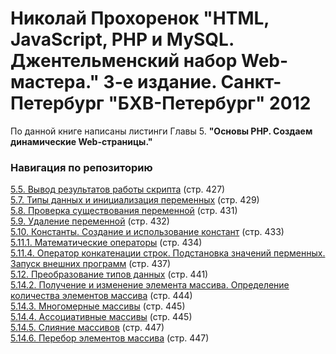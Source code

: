 <h1>Николай Прохоренок "HTML, JavaScript, PHP и MySQL. Джентельменский набор Web-мастера." 3-е издание. Санкт-Петербург "БХВ-Петербург" 2012</h1>
<p>По данной книге написаны листинги Главы 5. <b>"Основы PHP. Создаем динамические Web-страницы."</b></p>
<h3>Навигация по репозиторию</h3>
<a href="https://github.com/Jack36VRN/php/blob/master/5.5.php">5.5. Вывод результатов работы скрипта</a> (стр. 427)<br>
<a href="https://github.com/Jack36VRN/php/blob/master/5.7.php">5.7. Типы данных и инициализация переменных</a> (стр. 429)<br>
<a href="https://github.com/Jack36VRN/php/blob/master/5.8.php">5.8. Проверка существования переменной</a> (стр. 431)<br>
<a href="https://github.com/Jack36VRN/php/blob/master/5.9.php">5.9. Удаление переменной</a> (стр. 432)<br>
<a href="https://github.com/Jack36VRN/php/blob/master/5.10.php">5.10. Константы. Создание и использование констант</a> (стр. 433)<br>
<a href="https://github.com/Jack36VRN/php/blob/master/5.11.1.php">5.11.1. Математические операторы</a> (стр. 434)<br>
<a href="https://github.com/Jack36VRN/php/blob/master/5.11.4.php">5.11.4. Оператор конкатенации строк. Подстановка значений перменных. Запуск внешних программ</a> (стр. 437)<br>
<a href="https://github.com/Jack36VRN/php/blob/master/5.12.php">5.12. Преобразование типов данных</a> (стр. 441)<br>
<a href="https://github.com/Jack36VRN/php/blob/master/5.14.2.php">5.14.2. Получение и изменение элемента массива. Определение количества элементов массива</a> (стр. 444)<br>
<a href="https://github.com/Jack36VRN/php/blob/master/5.14.3.php">5.14.3. Многомерные массивы</a> (стр. 445)<br>
<a href="https://github.com/Jack36VRN/php/blob/master/5.14.4.php">5.14.4. Ассоциативные массивы</a> (стр. 445)<br>
<a href="https://github.com/Jack36VRN/php/blob/master/5.14.5.php">5.14.5. Слияние массивов</a> (стр. 447)<br>
<a href="https://github.com/Jack36VRN/php/blob/master/5.14.6.php">5.14.6. Перебор элементов массива</a> (стр. 447)<br>